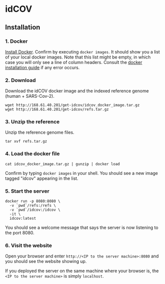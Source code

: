 idCOV
=====

Installation
------------

### 1. Docker

[Install Docker](https://docs.docker.com/get-docker/). Confirm by executing `docker images`. It should
show you a list of your local docker images. Note that this list might be empty,
in which case you will only see a line of column headers. Consult the
[docker installation guide](https://docs.docker.com/get-docker/) if any error
occurs.

### 2. Download

Download the idCOV docker image and the indexed reference genome (human + SARS-Cov-2).

```
wget http://168.61.40.201/get-idcov/idcov_docker_image.tar.gz
wget http://168.61.40.201/get-idcov/refs.tar.gz
```

### 3. Unzip the reference

Unzip the reference genome files.

```
tar xvf refs.tar.gz
```

### 4. Load the docker file

```
cat idcov_docker_image.tar.gz | gunzip | docker load
```

Confirm by typing `docker images` in your shell. You should see a new image
tagged "idcov" appearing in the list.

### 5. Start the server

```
docker run -p 8080:8080 \
  -v `pwd`/refs:/refs \
  -v `pwd`/idcov:/idcov \
  -it \
  idcov:latest
```

You should see a welcome message that says the server is now listening to the port 8080.

### 6. Visit the website

Open your browser and enter `http://<IP to the server machine>:8080` and you should see the website showing up.

If you deployed the server on the same machine where your browser is, the `<IP to the server machine>` is simply `localhost`.

